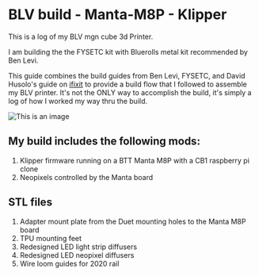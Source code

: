 # BLV build - Manta-M8P - Klipper

This is a log of my BLV mgn cube 3d Printer.

I am building the the FYSETC kit with Bluerolls metal kit recommended by Ben Levi. 


This guide combines the build guides from Ben Levi, FYSETC, and David Husolo's guide on [ifixit](https://www.ifixit.com/Device/BLV_MGN_Cube) to provide a build flow that I followed to assemble my BLV printer. It's not the ONLY way to accomplish the build, it's simply a log of how I worked my way thru the build. 

![This is an image](/assets/images/blv2.jpg)

## My build includes the following mods:

1. Klipper firmware running on a BTT Manta M8P with a CB1 raspberry pi clone
2. Neopixels controlled by the Manta board

## STL files
1. Adapter mount plate from the Duet mounting holes to the Manta M8P board
2. TPU mounting feet
3. Redesigned LED light strip diffusers
4. Redesigned LED neopixel diffusers
5. Wire loom guides for 2020 rail
